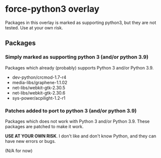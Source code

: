 # force-python3 overlay

Packages in this overlay is marked as supporting python3, but they are not tested.
Use at your own risk.

## Packages

### Simply marked as supporting python 3 (and/or python 3.9)

Packages which already (probably) supports Python 3 and/or Python 3.9.

* dev-python/crcmod-1.7-r4
* media-libs/graphene-1.1.02
* net-libs/webkit-gtk-2.30.5
* net-libs/webkit-gtk-2.30.6
* sys-power/acpilight-1.2-r1

### Patches added to port to python 3 (and/or python 3.9)

Packages which does not work with Python 3 and/or Python 3.9.
These packages are patched to make it work.

**USE AT YOUR OWN RISK**.
I don't like and don't know Python, and they can have new errors or bugs.

(N/A for now)
